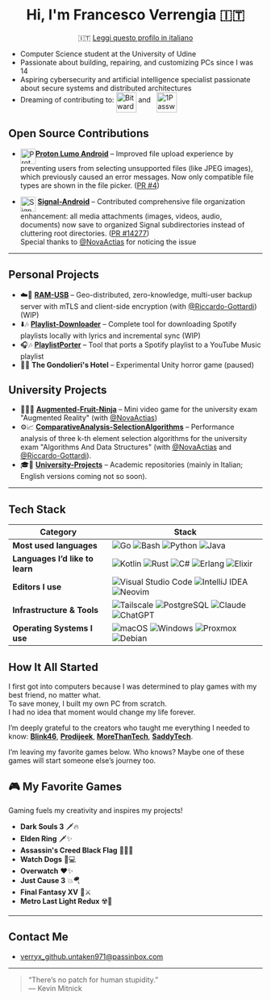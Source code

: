 <div align="center">

# Hi, I'm Francesco Verrengia 🇮🇹
🇮🇹 [Leggi questo profilo in italiano](./README.it.md)

</div>


- Computer Science student at the University of Udine
- Passionate about building, repairing, and customizing PCs since I was 14
- Aspiring cybersecurity and artificial intelligence specialist passionate about secure systems and distributed architectures
- Dreaming of contributing to: [<img src="https://upload.wikimedia.org/wikipedia/commons/c/cc/Bitwarden_logo.svg" height="40" alt="Bitwarden logo" align="middle" />](https://github.com/bitwarden) and &nbsp;&nbsp;[<img src="https://1password.com/img/logo-v1.svg" height="40" alt="1Password logo" align="middle" />](https://github.com/1password)


## Open Source Contributions

- [<img src="https://cdn.jsdelivr.net/gh/homarr-labs/dashboard-icons/svg/proton-lumo.svg" height="30" alt="Proton Lumo logo" align="middle" />](https://github.com/ProtonLumo)[**Proton Lumo Android**](https://github.com/ProtonLumo/android-lumo) – Improved file upload experience by preventing users from selecting unsupported files (like JPEG images), which previously caused an error messages. Now only compatible file types are shown in the file picker. ([PR #4](https://github.com/ProtonLumo/android-lumo/pull/4))

- [<img src="https://upload.wikimedia.org/wikipedia/commons/8/8d/Signal-Logo.svg" height="30" alt="Signal logo" align="middle" />](https://github.com/signalapp) [**Signal-Android**](https://github.com/signalapp/Signal-Android) – Contributed comprehensive file organization enhancement: all media attachments (images, videos, audio, documents) now save to organized Signal subdirectories instead of cluttering root directories. ([PR #14277](https://github.com/signalapp/Signal-Android/pull/14277))  
Special thanks to [@NovaActias](https://github.com/NovaActias) for noticing the issue 

---

## Personal Projects

- ☁️🔐 [**RAM-USB**](https://github.com/Verryx-02/RAM-USB) – Geo-distributed, zero-knowledge, multi-user backup server with mTLS and client-side encryption (with [@Riccardo-Gottardi](https://github.com/Riccardo-Gottardi)) (WIP)
- ⬇️🎶 [**Playlist-Downloader**](https://github.com/Verryx-02/playlist-downloader) – Complete tool for downloading Spotify playlists locally with lyrics and incremental sync (WIP)
- 🎧🎶 [**PlaylistPorter**](https://github.com/Verryx-02/PlaylistPorter) – Tool that ports a Spotify playlist to a YouTube Music playlist
- 🏨🥩 **The Gondolieri's Hotel** – Experimental Unity horror game (paused)

## University Projects  

- 🍎🥷🏻 [**Augmented-Fruit-Ninja**](https://github.com/NovaActias/Augmented-Fruit-Ninja) – Mini video game for the university exam "Augmented Reality" (with [@NovaActias](https://github.com/NovaActias))
- ⚙️📈 [**ComparativeAnalysis-SelectionAlgorithms**](https://github.com/NovaActias/ComparativeAnalysis-SelectionAlgorithms) – Performance analysis of three k-th element selection algorithms for the university exam "Algorithms And Data Structures" (with [@NovaActias](https://github.com/NovaActias) and [@Riccardo-Gottardi](https://github.com/Riccardo-Gottardi)).
- 🎓🏫 [**University-Projects**](https://github.com/Verryx-02/University-Projects) – Academic repositories (mainly in Italian; English versions coming not so soon).

---

## Tech Stack

| Category | Stack |
|----------|-------|
| **Most used languages** | ![Go](https://img.shields.io/badge/Go-00ADD8?style=for-the-badge&logo=go&logoColor=white) ![Bash](https://img.shields.io/badge/Bash-4EAA25?style=for-the-badge&logo=gnu-bash&logoColor=white) ![Python](https://img.shields.io/badge/Python-3776AB?style=for-the-badge&logo=python&logoColor=white) ![Java](https://img.shields.io/badge/Java-007396?style=for-the-badge&logo=java&logoColor=white) |
| **Languages I’d like to learn** | ![Kotlin](https://img.shields.io/badge/Kotlin-7F52FF?style=for-the-badge&logo=kotlin&logoColor=white) ![Rust](https://img.shields.io/badge/Rust-000000?style=for-the-badge&logo=rust&logoColor=white) ![C#](https://img.shields.io/badge/C%23-239120?style=for-the-badge&logo=c-sharp&logoColor=white) ![Erlang](https://img.shields.io/badge/Erlang-A90533?style=for-the-badge&logo=erlang&logoColor=white) ![Elixir](https://img.shields.io/badge/Elixir-4B275F?style=for-the-badge&logo=elixir&logoColor=white) |
| **Editors I use** | ![Visual Studio Code](https://img.shields.io/badge/VS%20Code-007ACC?style=for-the-badge&logo=visual-studio-code&logoColor=white) ![IntelliJ IDEA](https://img.shields.io/badge/IntelliJ-000000?style=for-the-badge&logo=intellij-idea&logoColor=white) ![Neovim](https://img.shields.io/badge/Neovim-57A143?style=for-the-badge&logo=neovim&logoColor=white) |
| **Infrastructure & Tools** | ![Tailscale](https://img.shields.io/badge/Tailscale-0043CE?style=for-the-badge&logo=tailscale&logoColor=white) ![PostgreSQL](https://img.shields.io/badge/PostgreSQL-336791?style=for-the-badge&logo=postgresql&logoColor=white) ![Claude](https://img.shields.io/badge/Claude-da7756?style=for-the-badge&logo=anthropic&logoColor=white) ![ChatGPT](https://img.shields.io/badge/ChatGPT-222222?style=for-the-badge&logo=openai&logoColor=white) |
| **Operating Systems I use** | ![macOS](https://img.shields.io/badge/macOS-000000?style=for-the-badge&logo=apple&logoColor=white) ![Windows](https://img.shields.io/badge/Windows-0078D6?style=for-the-badge&logo=windows&logoColor=white) ![Proxmox](https://img.shields.io/badge/Proxmox-000000?style=for-the-badge&logo=proxmox&logoColor=white) ![Debian](https://img.shields.io/badge/Debian-A81D33?style=for-the-badge&logo=debian&logoColor=white) |






## How It All Started
I first got into computers because I was determined to play games with my best friend, no matter what.  
To save money, I built my own PC from scratch.  
I had no idea that moment would change my life forever.  

I’m deeply grateful to the creators who taught me everything I needed to know:
[**Blink46**](https://www.youtube.com/@Blink46yt), [**Prodijeek**](https://www.youtube.com/@Prodigeek), [**MoreThanTech**](https://www.youtube.com/@MoreThanTech), [**SaddyTech**](https://www.youtube.com/@SaddyTech).

I’m leaving my favorite games below. Who knows? Maybe one of these games will start someone else’s journey too.


## 🎮 My Favorite Games
Gaming fuels my creativity and inspires my projects!

- **Dark Souls 3** 🗡️🔥
- **Elden Ring** 🗡✨
- **Assassin's Creed Black Flag** 🏴‍☠️⛵
- **Watch Dogs** 📱💻
- **Overwatch** ❤️✨
- **Just Cause 3** 💥🪂
- **Final Fantasy XV** 👑⚔️
- **Metro Last Light Redux** ☢️🌆

---

## Contact Me

- verryx_github.untaken971@passinbox.com

---

> “There’s no patch for human stupidity.”  
> — Kevin Mitnick
